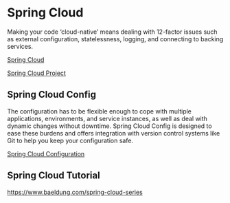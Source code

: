 # Spring Cloud 
Making your code ‘cloud-native’ means dealing with 12-factor issues such as external configuration, statelessness, logging, and connecting to backing services. 

[Spring Cloud](https://spring.io/cloud)

[Spring Cloud Project](https://spring.io/projects/spring-cloud)


## Spring Cloud Config 
  The configuration has to be flexible enough to cope with multiple applications, environments, and service instances, 
as well as deal with dynamic changes without downtime. 
Spring Cloud Config is designed to ease these burdens and offers integration with version control systems like Git to help you keep your configuration safe.

[Spring Cloud Configuration](https://dzone.com/articles/spring-cloud-config-sever-and-client-article-1)

## Spring Cloud Tutorial
https://www.baeldung.com/spring-cloud-series
